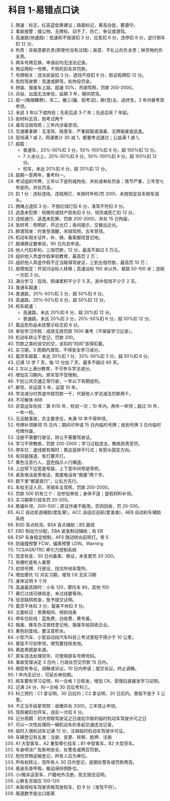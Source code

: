 # 科目 1-易错点口诀

1. 限速：标志，红高蓝低黄建议；路面标记，黄高白低，要遵守。
2. 事故报警：撞公物、无牌标、动不了、伤亡、争议或酒驾。
3. 高速路(快速路)：低速和不按道扣 3 分，应急扣 6 分，违停扣 9 分，逆行倒车扣 12 分。
4. 判责：非故意都负责(即使你没有过错)；故意、不礼让的负全责；掉货物的负全责。
5. 两车号牌互换，申请前均无违法记录。
6. 两证两标一号牌，不带的扣车并罚款。
7. 号牌相关：违法安装扣 3 分，遮挡不挂扣 9 分，假证假牌扣 12 分。
8. 危险驾驶罪：竞速或醉驾，处拘役罚金。
9. 拼装、报废车上路，超速 50%，吊销驾照，罚款 200-2000。
10. 兵役、出国无法审验，延期 3 年，期间禁驾。
11. 假一(贿赂舞弊)，吊二，撤三(骗、假考试)，醉(竞)五，逃终生。3 年内替考禁申领。
12. 未逃 3 年以下或拘役；先死后逃 3-7 年；先逃后死 7 年起。
13. 假材料五百，假考试两千
14. 毒驾注销驾照；三年内涉毒禁领。
15. 交通肇事罪：无准驾、隐患车、严重超载或酒毒、无牌报废或逃逸。
16. 现场满 1 减 2，网课累计 30 减 1，都要考试通过；公益满 1 减 1。
17. 超载：
    - 普通车，20%-50%扣 3 分，50%-100%扣 6 分，超 100%扣 12 分。
    - 7 人坐以上，20%-50%扣 6 分，50%-100%扣 9 分，超 100%扣 12 分。
    - 校车，未达 20%扣 6 分，超 20%扣 12 分。
18. 超期一至两年，重考科一。
19. 考试组织作弊，三年以下徒刑或拘役、并处或单处罚金；情节严重，三年至七年徒刑，并处罚金。
20. 扣 1 分：违标违线、违规用灯、未按时年检(罚 200)、未按规定会车倒车调头。
21. 拥堵占道扣 3 分，不按红绿灯扣 6 分，准驾不符扣 9 分。
22. 逃逸未犯罪：轻微伤或财产损失扣 6 分，轻伤或死亡扣 12 分。
23. 违规通行、逃逸未犯罪，罚款 200-2000，并处 15 日拘留。
24. 急转弯：照明好，开近光灯；夜间提示，交替远近光。
25. 醉酒驾驶：约束至酒醒，吊销驾照，五年禁领。
26. 机动车相关证件，补、换、备案都找登记地。
27. 期满换证要审验，90 日内去申请。
28. 他人代扣牟利，三倍罚款，12 分，最高不超过 5 万元。
29. 组织他人弄虚作假审验教育，最高罚 2 万；
30. 组织他人弄虚作假不正当取得驾驶证，三到五倍罚款，最高罚 10 万；
31. 故障规定：开双闪设标人转移；高速设标 150 米以外，普路 50-100 米；违规一次扣 3 分。
32. 满分学习：现场、网课累积不少于 5 天，其中现场不少于 2 天。
33. 普通车超速：
34. 普通路，20%-50%扣 3 分，超 50%扣 6 分。
35. 高速路，20%-50%扣 6 分，超 50%扣 12 分。
36. 校车超速：
    - 高速路，未达 20%扣 6 分，超 20%扣 12 分。
    - 普通路，未达 20%扣 3 分，20%-50%扣 6 分，超 50%扣 12 分。
37. 载运危险品未挂警示标志扣 6 分。
38. 审验学习作假：成绩无效罚款 1000 重考（不保留学习记录）。
39. 机动车转让不登记，罚款 200。
40. 罚款之类的该交的交，该扣的“时间”该得扣着。
41. 实习期，3 周期内酒驾，不得安全学习减分。
42. 载货车超载：未达 30%扣 1 分，30%-50%扣 3 分，超 50%扣 6 分。
43. 记满 12 学 7 天，每 12 分加 7 天，最多不超过 60 天。
44. 2 次以上满分教育，不可参与学法减分。
45. 增加实习期内，原车型不受限制。
46. 干扰公共交通正常行驶，一年以下有期徒刑。
47. 醉驾，非运营 5 年，运营 10 年。
48. 学法减分时弄虚作假罚款一千，代替他人学法减法罚款两千。
49. 不可解体 666
50. 非营运车检验：第 6\10 年，检验一次；10 年内，两年一申领；超过 10 年，一年一检。
51. 无证酿事故，负主要责任，未满 10 年不得申领。
52. 号牌补领换领 15 日内；期间可申请 15 日内临时号牌；收到号牌 3 日内临时号牌作废。
53. 注册不需要行驶证，转让不需要驾驶证。
54. 学习不带教练，罚款 200-2000；学习过程违法，教练担责受罚。
55. 停车位：虚线框有限时；靠边竖排平行式；有箭头固定方向。
56. 有洞是隧道，有灯要开灯。
57. 黄色注意行人，蓝色指示人行横道。
58. 上边窄下边宽是窄路，上下宽中间窄是窄桥。
59. 紧急电话是黑电话，救援电话有“救援”两个字。
60. 题干里“都是直行”，让右方先行。
61. 车给无证人员，吊销车主驾照，罚款 200-2000。
62. 罚款 500 的有三个：没参加审验；身体不适；虚假材料补领。
63. 实习期牵引挂车罚 20-200。
64. 欺骗补领，200-500；原证作废不能用，否则回收，罚 20-200。
65. ALC 自动变道辅助(爱乱窜)，ACC 自适应巡航(爱谁谁)，AEB 自动刹车辅助系统
66. BSD 盲点检测，BSA 盲点辅助；BS 鄙视
67. EBD 制动力分配，EBA 紧急制动辅助；有 EB
68. ESP 车身稳定控制，AFS 随动转向前照灯。带 S
69. 防碰撞预警 FCW，偏离预警 LDW。Warning
70. TCS/ASR/TRC 牵引力控制系统
71. 信息有变，30 日内备案、换证，未变更罚 20-200。
72. 有栅栏是有人看管
73. 初领号牌、行驶证，找住所地车管所。
74. 增加摩托 12 月实习期，增驾 C6 无实习期
75. 身体证明 6 个月
76. 高速最高限时：小车 120，摩托车 80，其他 100
77. 黄灯过线可继续走，未过线要等待。
78. 信息联网核查，免予提交证明。
79. 载货不休扣 3 分，载客不休扣 9 分。
80. 立面标记：黑黄相间、倾斜线条
81. 停车位标线：蓝免费，白收费，黄专属。
82. 报废、推车办注销找登记地，报废车给回收企业。
83. 黄色刻度线，要注意积水。
84. 小型汽车、小型自动挡汽车科目三考试里程不得少于 10 公里。
85. 客挂不可初申领，增驾要找核发地。
86. 黄底黑图是车道。
87. 原车违法处理完毕，可使用原车号牌号码。
88. 事故受理决定 3 日内；行政处罚交罚款 15 日内。
89. 赔偿有争议，调解或诉讼，10 日内申请；提交诉讼，终止调解。
90. 1 年内无记分，可延长审验期。
91. 练车要有学习证明，科一合格 1 日核发。增加 C6，受理后直接发学习证明。
92. 记满 24 分，科一合格 30 日后考科三。
93. 科三预约：C1 拿证明，30 日后约；C2 拿证明，20 日后约。里程不低于 3 公里。
94. 不正当手段拿驾照：收缴并处 2000，三年禁止申领。
95. 驾照被扣勿开车，违反一次扣 6 分。
96. 记分周期：初次领取驾驶证之日或初次取的临时机动车驾驶许可之日
97. 可以一次性处理同一辆机动车的多起交通违法记录。
98. 临时入境机动车记满 12 分，注销临时机动车驾驶许可证。
99. 车辆登记有五类：注册、变更、转移、抵押、注销
100. A1 大型客车，A2 重型牵引挂车；B1 中型客车，B2 大型货车。
101. 车身喷涂广告影响安全，处警告或两百罚款。
102. 危险货物运输登记，所有人应为单位。
103. 所有权转让，现所有人 30 日内登记，逾期处警告或罚款两百。
104. 昏迷先查呼吸，搬运保持侧卧位。
105. 小/微非运营车，户籍地外注册，免交居住证明。
106. 心肺复苏按压 100-120
107. 未取得校车驾驶资格驾驶校车，扣 9 分（准驾不符）。
108. 隧道数字是出口距离
